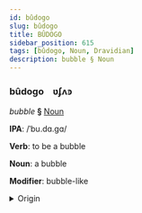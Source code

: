 ```yaml
---
id: bûdogo
slug: bûdogo
title: BÛDOGO
sidebar_position: 615
tags: [bûdogo, Noun, Dravidian]
description: bubble § Noun
---
```


### bûdogo&emsp;<span kind="abugida">ʋʄʌꜿ</span>

*bubble* **§** [Noun](../../tags/Noun)

**IPA**: /ˈbu.dɑ.gɑ/

**Verb**: to be a bubble

**Noun**: a bubble

**Modifier**: bubble-like

<details>
    <summary>Origin</summary>
    Telugu బుడగ buḍaga /buɖaga/<br/>
    <em>Dravidian Language Family</em>
</details>